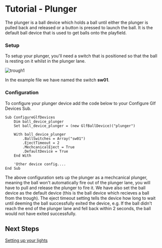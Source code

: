 # Tutorial - Plunger

The plunger is a ball device which holds a ball until either the plunger is pulled back and released or a button is pressed to launch the ball. 
It is the default ball device that is used to get balls onto the playfield.

### Setup

To setup your plunger, you'll need a switch that is positioned so that the ball is resting on it whilst in the plunger lane.

![trough1](../images/plunger1.png)

In the example file we have named the switch **sw01**.

### Configuration

To configure your plunger device add the code below to your Configure Glf Devices Sub.

```
Sub ConfigureGlfDevices
    Dim ball_device_plunger
    Set ball_device_plunger = (new GlfBallDevice)("plunger")

    With ball_device_plunger
        .BallSwitches = Array("sw01")
        .EjectTimeout = 2
        .MechcanicalEject = True
        .DefaultDevice = True
    End With

    'Other device config....
End Sub
```

The above configuration sets up the plunger as a mechcanical plunger, meaning the ball won't automatically fire out of the plunger lane, you will have to pull and release the plunger to fire it. We have also set the ball device as the default device (this is the ball device which recieves a ball from the trough). The eject timeout setting tells the device how long to wait until deeming the ball successfully exited the device, e.g. If the ball didn't reach the end of the plunger lane and fell back within 2 seconds, the ball would not have exited successfully.

## Next Steps

[Setting up your lights](../tutorial-lights/)